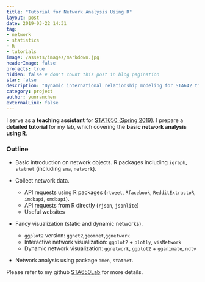 ```yaml
---
title: "Tutorial for Network Analysis Using R"
layout: post
date: 2019-03-22 14:31
tag:
- network
- statistics
- R
- tutorials
image: /assets/images/markdown.jpg
headerImage: false
projects: true
hidden: false # don't count this post in blog pagination
star: false
description: "Dynamic international relationship modeling for STA642 time series project"
category: project
author: yunranchen
externalLink: false
---
```



I serve as a <b>teaching assistant</b> for <a href="http://www2.stat.duke.edu/courses/Spring19/sta650.001/">STAT650 (Spring 2019)</a>. I prepare a <b>detailed tutorial</b> for my lab, which covering the <b>basic network analysis using R</b>. 


### Outline 

- Basic introduction on network objects. R packages including `igraph`, `statnet` (including `sna`, `network`).

- Collect network data. 
    - API requests using R packages (`rtweet`, `Rfacebook`, `RedditExtractoR`, `imdbapi`, `omdbapi`).
    - API requests from R directly (`rjson`, `jsonlite`)
    - Useful websites <a href=https://github.com/briatte/awesome-network-analysis></a>
    
- Fancy visualization (static and dynamic networks).
    - `ggplot2` version: `ggnet2`,`geomnet`,`ggnetwork`
    - Interactive network visualization: `ggplot2` + `plotly`, `visNetwork`
    - Dynamic network visualization: `ggnetwork`, `ggplot2` + `gganimate`, `ndtv`
    
- Network analysis using package `amen`, `statnet`.

Please refer to my github <a href="https://github.com/YunranChen/STA650Lab">STA650Lab</a> for more details.

